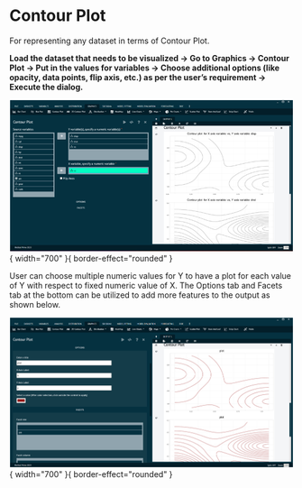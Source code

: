 # Contour Plot

For representing any dataset in terms of Contour Plot.

__Load the dataset that needs to be visualized -> Go to Graphics -> Contour Plot -> Put in the values for variables -> Choose additional options (like opacity, data points, flip axis, etc.) as per the user’s requirement -> Execute the dialog.__

![alt text](screenshots/image168.png){ width="700" }{ border-effect="rounded" }

User can choose multiple numeric values for Y to have a plot for each value of Y with respect to fixed numeric value of X.
The Options tab and Facets tab at the bottom can be utilized to add more features to the output as shown below.

![alt text](screenshots/image169.png){ width="700" }{ border-effect="rounded" }
